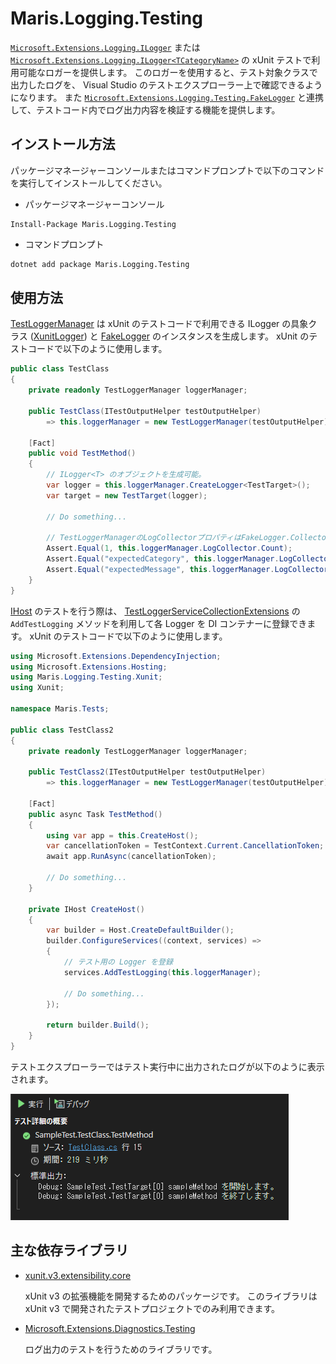 # Maris.Logging.Testing

[`Microsoft.Extensions.Logging.ILogger`][ILogger Web] または [`Microsoft.Extensions.Logging.ILogger<TCategoryName>`][ILogger-T Web] の xUnit テストで利用可能なロガーを提供します。
このロガーを使用すると、テスト対象クラスで出力したログを、 Visual Studio のテストエクスプローラー上で確認できるようになります。
また [`Microsoft.Extensions.Logging.Testing.FakeLogger`][FakeLogger Web] と連携して、テストコード内でログ出力内容を検証する機能を提供します。

## インストール方法

パッケージマネージャーコンソールまたはコマンドプロンプトで以下のコマンドを実行してインストールしてください。

- パッケージマネージャーコンソール

```winbatch
Install-Package Maris.Logging.Testing
```

- コマンドプロンプト

```bash
dotnet add package Maris.Logging.Testing
```

## 使用方法

[TestLoggerManager](src\Maris.Logging.Testing\Xunit\TestLoggerManager.cs) は xUnit のテストコードで利用できる ILogger の具象クラス ([XunitLogger](src\Maris.Logging.Testing\Xunit\XunitLogger.cs)) と [FakeLogger](https://learn.microsoft.com/ja-jp/dotnet/api/microsoft.extensions.logging.testing.fakelogger) のインスタンスを生成します。
xUnit のテストコードで以下のように使用します。

```csharp title="TestClass.cs"
public class TestClass
{
    private readonly TestLoggerManager loggerManager;

    public TestClass(ITestOutputHelper testOutputHelper)
        => this.loggerManager = new TestLoggerManager(testOutputHelper);

    [Fact]
    public void TestMethod()
    {
        // ILogger<T> のオブジェクトを生成可能。
        var logger = this.loggerManager.CreateLogger<TestTarget>();
        var target = new TestTarget(logger);

        // Do something...

        // TestLoggerManagerのLogCollectorプロパティはFakeLogger.Collectorを公開します
        Assert.Equal(1, this.loggerManager.LogCollector.Count);  
        Assert.Equal("expectedCategory", this.loggerManager.LogCollector.LatestRecord.Category);
        Assert.Equal("expectedMessage", this.loggerManager.LogCollector.LatestRecord.Message);
    }
}
```

[IHost](https://learn.microsoft.com/ja-jp/dotnet/api/microsoft.extensions.hosting.ihost) のテストを行う際は、 [TestLoggerServiceCollectionExtensions](src\Maris.Logging.Testing\Xunit\TestLoggerServiceCollectionExtensions.cs) の `AddTestLogging` メソッドを利用して各 Logger を DI コンテナーに登録できます。
xUnit のテストコードで以下のように使用します。

```csharp title="TestClass2.cs"
using Microsoft.Extensions.DependencyInjection;
using Microsoft.Extensions.Hosting;
using Maris.Logging.Testing.Xunit;
using Xunit;

namespace Maris.Tests;

public class TestClass2
{
    private readonly TestLoggerManager loggerManager;

    public TestClass2(ITestOutputHelper testOutputHelper)
        => this.loggerManager = new TestLoggerManager(testOutputHelper);

    [Fact]
    public async Task TestMethod()
    {
        using var app = this.CreateHost();
        var cancellationToken = TestContext.Current.CancellationToken;
        await app.RunAsync(cancellationToken);
        
        // Do something...
    }

    private IHost CreateHost()
    {
        var builder = Host.CreateDefaultBuilder();
        builder.ConfigureServices((context, services) =>
        {
            // テスト用の Logger を登録
            services.AddTestLogging(this.loggerManager);

            // Do something...            
        });

        return builder.Build();
    }
}
```

テストエクスプローラーではテスト実行中に出力されたログが以下のように表示されます。

![test-explorer-log](../../images/test-explorer-log.png)

## 主な依存ライブラリ

- [xunit.v3.extensibility.core](https://www.nuget.org/packages/xunit.v3.extensibility.core/)

  xUnit v3 の拡張機能を開発するためのパッケージです。
  このライブラリは xUnit v3 で開発されたテストプロジェクトでのみ利用できます。

- [Microsoft.Extensions.Diagnostics.Testing](https://www.nuget.org/packages/Microsoft.Extensions.Diagnostics.Testing)

  ログ出力のテストを行うためのライブラリです。

[ILogger Web]:https://learn.microsoft.com/ja-jp/dotnet/api/microsoft.extensions.logging.ilogger
[ILogger-T Web]:https://learn.microsoft.com/ja-jp/dotnet/api/microsoft.extensions.logging.ilogger-1
[FakeLogger Web]:https://learn.microsoft.com/ja-jp/dotnet/api/microsoft.extensions.logging.testing.fakelogger
